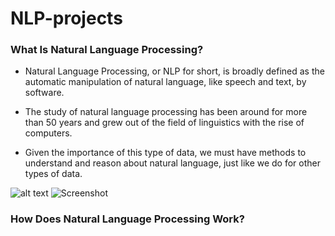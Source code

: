 # NLP-projects

### What Is Natural Language Processing?

- Natural Language Processing, or NLP for short, is broadly defined as the automatic manipulation of natural language, like speech and text, by software.

- The study of natural language processing has been around for more than 50 years and grew out of the field of linguistics with the rise of computers.

- Given the importance of this type of data, we must have methods to understand and reason about natural language, just like we do for other types of data.

![alt text](https://github.com/khaoulabenali/NLP-projects/assets/google-smith.jpeg?raw=true) 
![Screenshot](google-smith.jpeg)


### How Does Natural Language Processing Work?
